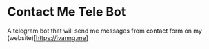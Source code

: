 # Contact Me Tele Bot

A telegram bot that will send me messages from contact form on my (website)[https://ivanng.me]
